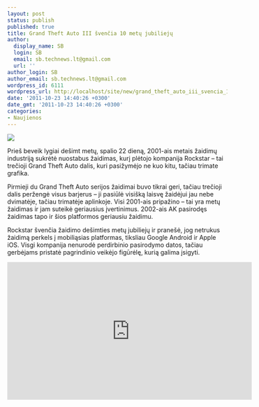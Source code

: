 ```yaml
---
layout: post
status: publish
published: true
title: Grand Theft Auto III švenčia 10 metų jubiliejų
author:
  display_name: SB
  login: SB
  email: sb.technews.lt@gmail.com
  url: ''
author_login: SB
author_email: sb.technews.lt@gmail.com
wordpress_id: 6111
wordpress_url: http://localhost/site/new/grand_theft_auto_iii_svencia_10_metu_jubilieju/
date: '2011-10-23 14:40:26 +0300'
date_gmt: '2011-10-23 14:40:26 +0300'
categories:
- Naujienos
---
```

<div class="imgright"><img src="http://technews.lt/upload/6241270229_f1451861fa.jpg"  /></div>
<p>Prieš beveik lygiai dešimt metų, spalio 22 dieną, 2001-ais metais žaidimų industriją sukrėtė nuostabus žaidimas, kurį plėtojo kompanija Rockstar – tai trečioji Grand Theft Auto dalis, kuri pasižymėjo ne kuo kitu, tačiau trimate grafika.</p>
<p>Pirmieji du Grand Theft Auto serijos žaidimai buvo tikrai geri, tačiau trečioji dalis peržengė visus barjerus – ji pasiūlė visišką laisvę žaidėjui jau nebe dvimatėje, tačiau trimatėje aplinkoje. Visi 2001-ais pripažino – tai yra metų žaidimas ir jam suteikė geriausius įvertinimus. 2002-ais AK pasirodęs žaidimas tapo ir šios platformos geriausiu žaidimu.</p>
<p>Rockstar švenčia žaidimo dešimties metų jubiliejų ir pranešė, jog netrukus žaidimą perkels į mobiliąsias platformas, tiksliau Google Android ir Apple iOS. Visgi kompanija nenurodė perdirbinio pasirodymo datos, tačiau gerbėjams pristatė pagrindinio veikėjo figūrėlę, kurią galima įsigyti.</p>
<p><center><iframe width="560" height="315" src="http://www.youtube.com/embed/PtbUORusNvo" frameborder="0" allowfullscreen></iframe></center></p>

